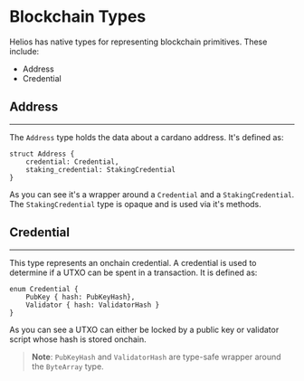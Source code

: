 # Blockchain Types

Helios has native types for representing blockchain primitives. These include:

- Address
- Credential

## Address
---

The `Address` type holds the data about a cardano address. It's defined as:

```rust, noplaypen
struct Address {
    credential: Credential,
    staking_credential: StakingCredential
}
```

As you can see it's a wrapper around a `Credential` and a `StakingCredential`.
The `StakingCredential` type is opaque and is used via it's methods.

## Credential
---

This type represents an onchain credential.
A credential is used to determine if a UTXO can be spent in a transaction.
It is defined as:

```rust, noplaypen
enum Credential {
    PubKey { hash: PubKeyHash},
    Validator { hash: ValidatorHash }
}
```

As you can see a UTXO can either be locked by a public key or validator script whose hash is stored onchain.

> **Note**: `PubKeyHash` and `ValidatorHash` are type-safe wrapper around the `ByteArray` type.
